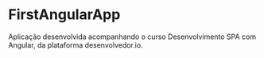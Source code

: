 # FirstAngularApp

Aplicação desenvolvida acompanhando o curso Desenvolvimento SPA com Angular, da plataforma desenvolvedor.io.